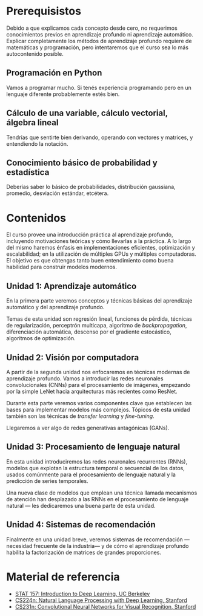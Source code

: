 Prerequisistos
==============

Debido a que explicamos cada concepto desde cero, no requerimos conocimientos previos en aprendizaje profundo
ni aprendizaje automático. Explicar completamente los métodos de aprendizaje profundo requiere de matemáticas y
programación, pero intentaremos que el curso sea lo más autocontenido posible.

Programación en Python
----------------------
Vamos a programar mucho. Si tenés experiencia programando pero en un lenguaje diferente probablemente estés bien.

Cálculo de una variable, cálculo vectorial, álgebra lineal
----------------------------------------------------------
Tendrías que sentirte bien derivando, operando con vectores y matrices, y entendiendo la notación.

Conocimiento básico de probabilidad y estadística
-------------------------------------------------
Deberías saber lo básico de probabilidades, distribución gaussiana, promedio, desviación estándar, etcétera.

Contenidos
==========

El curso provee una introducción práctica al aprendizaje profundo, incluyendo motivaciones
teóricas y cómo llevarlas a la práctica. A lo largo del mismo haremos énfasis en implementaciones eficientes,
optimización y escalabilidad; en la utilización de múltiples GPUs y múltiples computadoras.
El objetivo es que obtengas tanto buen entendimiento como buena habilidad para construir
modelos modernos.

Unidad 1: Aprendizaje automático
--------------------------------

En la primera parte veremos conceptos y técnicas básicas del aprendizaje automático y del aprendizaje profundo.

Temas de esta unidad son regresión lineal, funciones de pérdida, técnicas de regularización, perceptrón multicapa,
algoritmo de _backpropagation_, diferenciación automática, descenso por el gradiente estocástico, algoritmos
de optimización.

Unidad 2: Visión por computadora
--------------------------------

A partir de la segunda unidad nos enfocaremos en técnicas modernas de aprendizaje profundo. Vamos a introducir
las redes neuronales convolucionales (CNNs) para el procesamiento de imágenes, empezando por la simple LeNet hacia
arquitecturas más recientes como ResNet.

Durante esta parte veremos varios componentes clave que establecen las bases para implementar modelos más complejos.
Tópicos de esta unidad también son las técnicas de _transfer learning_ y _fine-tuning_.

Llegaremos a ver algo de redes generativas antagónicas (GANs).

Unidad 3: Procesamiento de lenguaje natural
-------------------------------------------

En esta unidad introduciremos las redes neuronales recurrentes (RNNs), modelos que explotan la estructura temporal o
secuencial de los datos, usados comúnmente para el procesamiento de lenguaje natural y la predicción de series temporales.

Una nueva clase de modelos que emplean una técnica llamada mecanismos de atención han desplazado a las RNNs en el
procesamiento de lenguaje natural — les dedicaremos una buena parte de esta unidad.

Unidad 4: Sistemas de recomendación
-----------------------------------

Finalmente en una unidad breve, veremos sistemas de recomendación —necesidad frecuente de la industria— y de cómo el aprendizaje profundo
habilita la factorización de matrices de grandes proporciones.


Material de referencia
======================

* [STAT 157: Introduction to Deep Learning, UC Berkeley](https://courses.d2l.ai/berkeley-stat-157/index.html)
* [CS224n: Natural Language Processing with Deep Learning, Stanford](http://cs224n.stanford.edu/)
* [CS231n: Convolutional Neural Networks for Visual Recognition, Stanford](http://cs231n.stanford.edu/)
